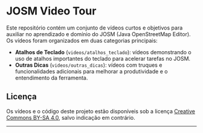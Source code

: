 # JOSM Video Tour

Este repositório contém um conjunto de vídeos curtos e objetivos para auxiliar no aprendizado e domínio do JOSM (Java OpenStreetMap Editor). Os vídeos foram organizados em duas categorias principais:

- **Atalhos de Teclado** (`videos/atalhos_teclado`): vídeos demonstrando o uso de atalhos importantes do teclado para acelerar tarefas no JOSM.
- **Outras Dicas** (`videos/outras_dicas`): vídeos com truques e funcionalidades adicionais para melhorar a produtividade e o entendimento da ferramenta.

## Licença

Os vídeos e o código deste projeto estão disponíveis sob a licença [Creative Commons BY-SA 4.0](https://creativecommons.org/licenses/by-sa/4.0/deed.pt_BR), salvo indicação em contrário.

---

